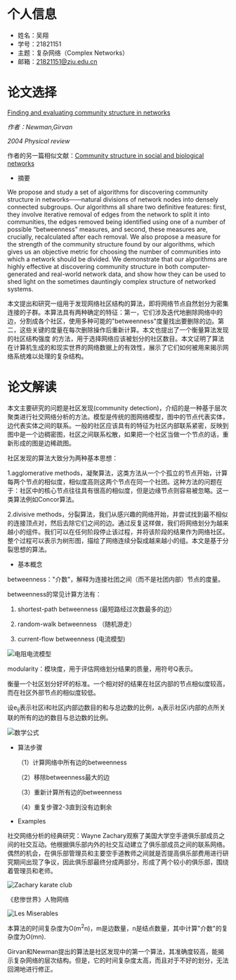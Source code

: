 # 个人信息
- 姓名：吴翔
- 学号：21821151
- 主题：复杂网络（Complex Networks）
- 邮箱：21821151@zju.edu.cn

# 论文选择

[Finding and evaluating community structure in networks](https://arxiv.org/pdf/cond-mat/0308217.pdf)

*作者：Newman,Girvan*

*2004 Physical review*

作者的另一篇相似文献：[Community structure in social and biological networks](https://www.pnas.org/content/pnas/99/12/7821.full.pdf)

- 摘要

We propose and study a set of algorithms for discovering community structure in networks——natural divisions of network nodes into densely connected subgroups. Our algorithms all share two definitive features: first, they involve iterative removal of edges from the network to split it into communities, the edges removed being identified using one of a number of possible “betweenness” measures, and second, these measures are, crucially, recalculated after each removal. We also propose a measure for the strength of the community structure found by our algorithms, which gives us an objective metric for choosing the number of communities into which a network should be divided. We demonstrate that our algorithms are highly effective at discovering community structure in both computer-generated and real-world network data, and show how they can be used to shed light on the sometimes dauntingly complex structure of networked systems.

本文提出和研究一组用于发现网络社区结构的算法，即将网络节点自然划分为密集连接的子群。本算法具有两种确定的特征：第一，它们涉及迭代地删除网络中的边，分割成各个社区，使用多种可能的"betweenness"度量找出要删除的边。第二，这些关键的度量在每次删除操作后重新计算。本文也提出了一个衡量算法发现的社区结构强度
的方法，用于选择网络应该被划分的社区数目。本文证明了算法在计算机生成的和现实世界的网络数据上的有效性，展示了它们如何被用来揭示网络系统难以处理的复杂结构。

# 论文解读

本文主要研究的问题是社区发现(community detection)，介绍的是一种基于层次聚类进行社交网络分析的方法。模型是传统的图网络模型，图中的节点代表实体，边代表实体之间的联系。一般的社区应该具有的特征为社区内部联系紧密，反映到图中是一个边稠密图，社区之间联系松散，如果把一个社区当做一个节点的话，重新形成的图是边稀疏图。

社区发现的算法大致分为两种基本思想：

1.agglomerative methods，凝聚算法，这类方法从一个个孤立的节点开始，计算每两个节点的相似度，相似度高则这两个节点在同一个社团。这种方法的问题在于：社区中的核心节点往往具有很高的相似度，但是边缘节点则容易被忽略。这一类算法例如Concor算法。

2.divisive methods，分裂算法，我们从感兴趣的网络开始，并尝试找到最不相似的连接顶点对，然后去除它们之间的边。通过反复这样做，我们将网络划分为越来越小的组件。我们可以在任何阶段停止该过程，并将该阶段的结果作为网络社区。整个过程可以表示为树形图，描绘了网络连续分裂成越来越小的组。本文是基于分裂思想的算法。

- 基本概念

betweenness："介数"，解释为连接社团之间（而不是社团内部）节点的度量。

betweenness的常见计算方法有：

1. shortest-path betweenness  (最短路经过次数最多的边）

2. random-walk betweenness （随机游走）

3. current-flow betweenness (电流模型)

![电阻电流模型](./1.png)

modularity：模块度，用于评估网络划分结果的质量，用符号Q表示。

衡量一个社区划分好坏的标准。一个相对好的结果在社区内部的节点相似度较高，而在社区外部节点的相似度较低。

设e<sub>ij</sub>表示社区i和社区j内部边数目的和与总边数的比例，a<sub>i</sub>表示社区i内部的点所关联的所有的边的数目与总边数的比例。

![数学公式](./2.png)

- 算法步骤

   （1）计算网络中所有边的betweenness 
   
   （2）移除betweenness最大的边
   
   （3）重新计算所有边的betweenness
   
   （4）重复步骤2-3直到没有边剩余

- Examples

社交网络分析的经典研究：Wayne Zachary观察了美国大学空手道俱乐部成员之间的社交互动。他根据俱乐部内外的社交互动建立了俱乐部成员之间的联系网络。 偶然的机会，在俱乐部管理员和主要空手道教师之间就是否提高俱乐部费用进行研究期间出现了争议，因此俱乐部最终分成两部分，形成了两个较小的俱乐部，围绕着管理员和老师。

![Zachary karate club](./3.png)

《悲惨世界》人物网络

![Les Miserables](./4.png)

本算法的时间复杂度为O(m<sup>2</sup>n)，m是边数量，n是结点数量，其中计算"介数"的复杂度为O(mn).

Girvan和Newman提出的算法是社区发现中的第一个算法，其准确度较高，能揭示复杂网络的层次结构。但是，它的时间复杂度太高，而且对于不好的划分，无法回溯地进行修正。

